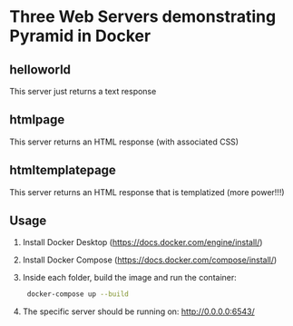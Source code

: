 # Three Web Servers demonstrating Pyramid in Docker

## helloworld

This server just returns a text response

## htmlpage

This server returns an HTML response (with associated CSS)

## htmltemplatepage

This server returns an HTML response that is templatized (more power!!!)

## Usage

1. Install Docker Desktop (<https://docs.docker.com/engine/install/>)
2. Install Docker Compose (<https://docs.docker.com/compose/install/>)
3. Inside each folder, build the image and run the container:

   ```bash
    docker-compose up --build
   ```

4. The specific server should be running on: <http://0.0.0.0:6543/>
